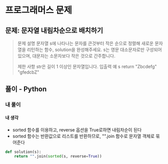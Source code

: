 # 프로그래머스 문제

## 문제: 문자열 내림차순으로 배치하기

> 문제 설명
> 문자열 s에 나타나는 문자를 큰것부터 작은 순으로 정렬해 새로운 문자열을 리턴하는 함수, solution을 완성해주세요.
> s는 영문 대소문자로만 구성되어 있으며, 대문자는 소문자보다 작은 것으로 간주합니다.
>
> 제한 사항
> str은 길이 1 이상인 문자열입니다.
> 입출력 예
>     s      return
> "Zbcdefg"  "gfedcbZ"



## 풀이 - Python

### 내 풀이

#### 내 생각

- sorted 함수를 이용하고, reverse 옵션을 True로하면 내림차순이 된다
- sorted 함수는 반환값으로 리스트를 반환하므로, "".join 함수로 문자열 객체로 묶어준다

```python
def solution(s):
    return "".join(sorted(s, reverse=True))
```

